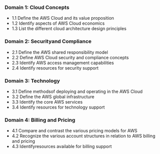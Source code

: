 ### Domain 1: Cloud Concepts 
  - 1.1 Define the AWS Cloud and its value proposition  
  - 1.2 Identify aspects of AWS Cloud economics  
  - 1.3 List the different cloud architecture design principles  

### Domain 2: Securityand Compliance  
  - 2.1 Define the AWS shared responsibility model  
  - 2.2 Define AWS Cloud security and compliance concepts  
  - 2.3 Identify AWS access management capabilities  
  - 2.4 Identify resources for security support  

### Domain 3: Technology  
  - 3.1 Define methodsof deploying and operating in the AWS Cloud  
  - 3.2 Define the AWS global infrastructure  
  - 3.3 Identify the core AWS services  
  - 3.4 Identify resources for technology support  

### Domain 4: Billing and Pricing  
  - 4.1 Compare and contrast the various pricing models for AWS  
  - 4.2 Recognize the various account structures in relation to AWS billing and pricing  
  - 4.3 Identifyresources available for billing support  
